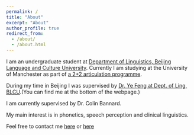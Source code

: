 ```yaml
---
permalink: /
title: "About"
excerpt: "About"
author_profile: true
redirect_from: 
  - /about/
  - /about.html
---
```


I am an undergraduate student at [Department of Linguistics, Beijing Language and Culture University](https://linguistics.blcu.edu.cn/). Currently I am studying at the University of Manchester as part of [a 2+2 articulation programme](https://www.alc.manchester.ac.uk/connect/collaborative-partnerships/). 

During my time in Beijing I was supervised by [Dr. Ye Feng at Dept. of Ling, BLCU](https://linguistics.blcu.edu.cn/info/1281/3013.htm).(You can find me at the bottom of the webpage.)

I am currently supervised by Dr. Colin Bannard. 

My main interest is in phonetics, speech perception and clinical linguistics.

Feel free to contact me [here](mailto:b.zhang803@foxmail.com) or [here](mailto:bomiao.zhang@student.manchester.ac.uk)

